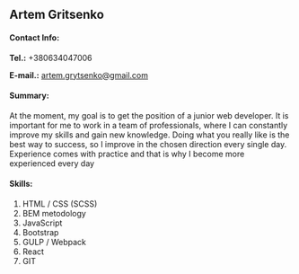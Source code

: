 ## Artem Gritsenko

#### Contact Info:

**Tel.:** +380634047006

**E-mail.:** artem.grytsenko@gmail.com

#### Summary:
At the moment, my goal is to get the position of a junior web developer. It is important for me to work in a team of professionals, where I can constantly improve my skills and gain new knowledge. Doing what you really like is the best way to success, so I improve in the chosen direction every single day. Experience comes with practice and that is why I become more experienced every day

#### Skills:
1. HTML / CSS (SCSS)
2. BEM metodology
3. JavaScript
4. Bootstrap
5. GULP / Webpack
6. React
7. GIT